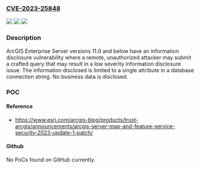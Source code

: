 ### [CVE-2023-25848](https://cve.mitre.org/cgi-bin/cvename.cgi?name=CVE-2023-25848)
![](https://img.shields.io/static/v1?label=Product&message=ArcGIS%20Enterprise%20Server&color=blue)
![](https://img.shields.io/static/v1?label=Version&message=%3D%2010.8.1%20&color=brighgreen)
![](https://img.shields.io/static/v1?label=Vulnerability&message=CWE-319%20Cleartext%20Transmission%20of%20Sensitive%20Information&color=brighgreen)

### Description

ArcGIS Enterprise Server versions 11.0 and below have an information disclosure vulnerability where a remote, unauthorized attacker may submit a crafted query that may result in a low severity information disclosure issue. The information disclosed is limited to a single attribute in a database connection string. No business data is disclosed.

### POC

#### Reference
- https://www.esri.com/arcgis-blog/products/trust-arcgis/announcements/arcgis-server-map-and-feature-service-security-2023-update-1-patch/

#### Github
No PoCs found on GitHub currently.


